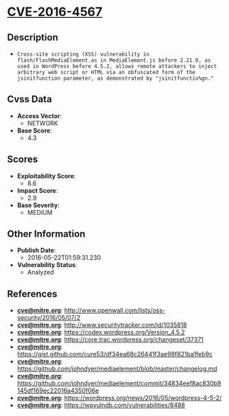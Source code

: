 
# [CVE-2016-4567](http://www.openwall.com/lists/oss-security/2016/05/07/2)

## Description

- `Cross-site scripting (XSS) vulnerability in flash/FlashMediaElement.as in MediaElement.js before 2.21.0, as used in WordPress before 4.5.2, allows remote attackers to inject arbitrary web script or HTML via an obfuscated form of the jsinitfunction parameter, as demonstrated by "jsinitfunctio%gn."`

## Cvss Data

- **Access Vector**:
  - NETWORK
- **Base Score**:
  - 4.3

## Scores

- **Exploitability Score**:
  - 8.6
- **Impact Score**:
  - 2.9
- **Base Severity**:
  - MEDIUM

## Other Information

- **Publish Date**:
  - 2016-05-22T01:59:31.230
- **Vulnerability Status**:
  - Analyzed

## References

- **cve@mitre.org**: http://www.openwall.com/lists/oss-security/2016/05/07/2
- **cve@mitre.org**: http://www.securitytracker.com/id/1035818
- **cve@mitre.org**: https://codex.wordpress.org/Version_4.5.2
- **cve@mitre.org**: https://core.trac.wordpress.org/changeset/37371
- **cve@mitre.org**: https://gist.github.com/cure53/df34ea68c26441f3ae98f821ba1feb9c
- **cve@mitre.org**: https://github.com/johndyer/mediaelement/blob/master/changelog.md
- **cve@mitre.org**: https://github.com/johndyer/mediaelement/commit/34834eef8ac830b9145df169ec22016a4350f06e
- **cve@mitre.org**: https://wordpress.org/news/2016/05/wordpress-4-5-2/
- **cve@mitre.org**: https://wpvulndb.com/vulnerabilities/8488
